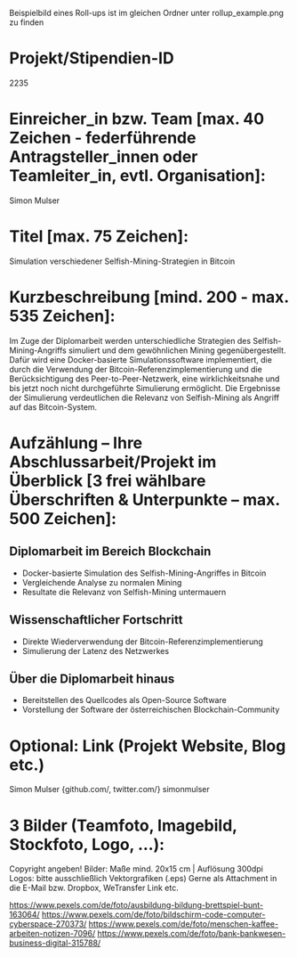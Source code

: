 Beispielbild eines Roll-ups ist im gleichen Ordner unter rollup_example.png zu finden

# Projekt/Stipendien-ID
2235

# Einreicher_in bzw. Team [max. 40 Zeichen - federführende Antragsteller_innen oder  Teamleiter_in,  evtl. Organisation]:
Simon Mulser

# Titel [max. 75 Zeichen]:
Simulation verschiedener Selfish-Mining-Strategien in Bitcoin

# Kurzbeschreibung [mind. 200 - max. 535 Zeichen]:
Im Zuge der Diplomarbeit werden unterschiedliche Strategien des Selfish-Mining-Angriffs simuliert und dem gewöhnlichen Mining gegenübergestellt.
Dafür wird eine Docker-basierte Simulationssoftware implementiert, die durch die Verwendung der Bitcoin-Referenzimplementierung und die Berücksichtigung des Peer-to-Peer-Netzwerk, eine wirklichkeitsnahe und bis jetzt noch nicht durchgeführte Simulierung ermöglicht.
Die Ergebnisse der Simulierung verdeutlichen die Relevanz von Selfish-Mining als Angriff auf das Bitcoin-System.

# Aufzählung – Ihre Abschlussarbeit/Projekt im Überblick [3 frei wählbare Überschriften & Unterpunkte – max. 500 Zeichen]:

## Diplomarbeit im Bereich Blockchain
* Docker-basierte Simulation des Selfish-Mining-Angriffes in Bitcoin
* Vergleichende Analyse zu normalen Mining
* Resultate die Relevanz von Selfish-Mining untermauern

## Wissenschaftlicher Fortschritt
* Direkte Wiederverwendung der Bitcoin-Referenzimplementierung
* Simulierung der Latenz des Netzwerkes

## Über die Diplomarbeit hinaus
* Bereitstellen des Quellcodes als Open-Source Software
* Vorstellung der Software der österreichischen Blockchain-Community

# Optional: Link (Projekt Website, Blog etc.)
Simon Mulser
{github.com/, twitter.com/} simonmulser

# 3 Bilder (Teamfoto, Imagebild, Stockfoto, Logo, …):
Copyright angeben!
Bilder: Maße mind. 20x15 cm | Auflösung 300dpi
Logos: bitte ausschließlich Vektorgrafiken (.eps)
Gerne als Attachment in die E-Mail bzw. Dropbox, WeTransfer Link etc.

https://www.pexels.com/de/foto/ausbildung-bildung-brettspiel-bunt-163064/
https://www.pexels.com/de/foto/bildschirm-code-computer-cyberspace-270373/
https://www.pexels.com/de/foto/menschen-kaffee-arbeiten-notizen-7096/
https://www.pexels.com/de/foto/bank-bankwesen-business-digital-315788/

